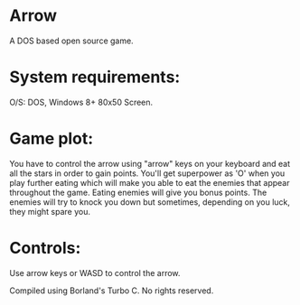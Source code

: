 # Arrow
A DOS based open source game.

# System requirements:
O/S: DOS, Windows 8+
80x50 Screen.

# Game plot:
You have to control the arrow using "arrow" keys on your keyboard and eat all the stars in order to gain points. You'll get superpower as 'O' when you play further eating which will make you able to eat the enemies that appear throughout the game.
Eating enemies will give you bonus points.
The enemies will try to knock you down but sometimes, depending on you luck, they might spare you. 

# Controls:
Use arrow keys or WASD to control the arrow.



Compiled using Borland's Turbo C.
No rights reserved.
